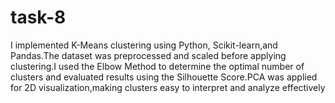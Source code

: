 # task-8
 I implemented K-Means clustering using Python, Scikit-learn,and Pandas.The dataset was preprocessed and scaled before applying clustering.I used the Elbow Method to determine the optimal number of clusters and evaluated results using the Silhouette Score.PCA was applied for 2D visualization,making clusters easy to interpret and analyze effectively
